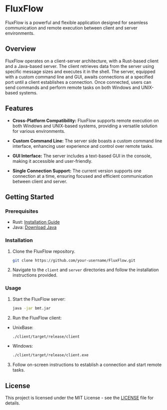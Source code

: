 # FluxFlow

FluxFlow is a powerful and flexible application designed for seamless communication and remote execution between client and server environments.

## Overview

FluxFlow operates on a client-server architecture, with a Rust-based client and a Java-based server. The client retrieves data from the server using specific message sizes and executes it in the shell. The server, equipped with a custom command line and GUI, awaits connections at a specified port until a client establishes a connection. Once connected, users can send commands and perform remote tasks on both Windows and UNIX-based systems.

## Features

- **Cross-Platform Compatibility:** FluxFlow supports remote execution on both Windows and UNIX-based systems, providing a versatile solution for various environments.

- **Custom Command Line:** The server side boasts a custom command line interface, enhancing user experience and control over remote tasks.

- **GUI Interface:** The server includes a text-based GUI in the console, making it accessible and user-friendly.

- **Single Connection Support:** The current version supports one connection at a time, ensuring focused and efficient communication between client and server.

## Getting Started

### Prerequisites

- Rust: [Installation Guide](https://www.rust-lang.org/tools/install)
- Java: [Download Java](https://www.oracle.com/java/technologies/javase-downloads.html)

### Installation

1. Clone the FluxFlow repository.

    ```bash
    git clone https://github.com/your-username/FluxFlow.git
    ```

2. Navigate to the `client` and `server` directories and follow the installation instructions provided.

### Usage

1. Start the FluxFlow server:

    ```bash
    java -jar bmt.jar
    ```

2. Run the FluxFlow client:
- UnixBase: 
    ```bash
    ./client/target/release/client
    ```

- Windows:
    ```bash
    ./client/target/release/client.exe
    ```


3. Follow on-screen instructions to establish a connection and start remote tasks.

## License

This project is licensed under the MIT License - see the [LICENSE](LICENSE) file for details.


